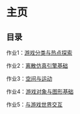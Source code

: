 # 主页

## 目录

作业1：[游戏分类与热点探索](./001/hw01.md)

作业2：[离散仿真引擎基础](./002/hw02.md)

作业3：[空间与运动](./003/hw03.md)

作业4：[游戏对象与图形基础](./004/hw04.md)

作业5：[与游戏世界交互](./005/hw05.md)